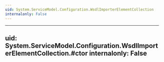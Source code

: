 ```yaml
---
uid: System.ServiceModel.Configuration.WsdlImporterElementCollection
internalonly: False
---
```


---
uid: System.ServiceModel.Configuration.WsdlImporterElementCollection.#ctor
internalonly: False
---
